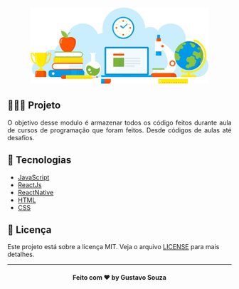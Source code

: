 <h1 align="center">
    <img alt="Materiais de Cursos" width="400px" src=".github/logo.jpg" />
</h1>

## 👨🏼‍💻 Projeto

<div style="text-align: justify">
O objetivo desse modulo é armazenar todos os código feitos durante aula de cursos de programação que foram feitos. Desde códigos de aulas até desafios.
</div>

## 🔨 Tecnologias

- [JavaScript](https://www.javascript.com/)
- [ReactJs](https://pt-br.reactjs.org/)
- [ReactNative](http://www.reactnative.com/)
- [HTML](https://www.w3schools.com/html/)
- [CSS](https://developer.mozilla.org/pt-BR/docs/Web/CSS)

## 📝 Licença

Este projeto está sobre a licença MIT. Veja o arquivo [LICENSE](LICENSE.md) para mais detalhes.

---

<h4 align="center">
  Feito com ❤️ by Gustavo Souza
</h4>
